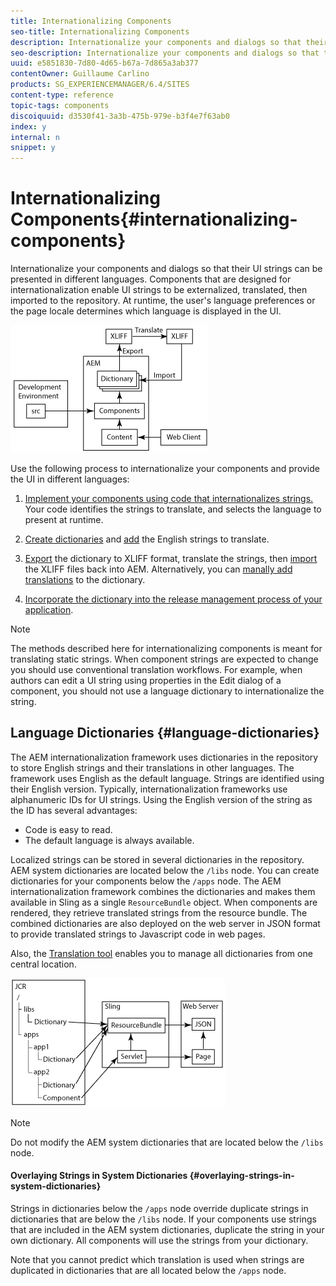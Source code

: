 ```yaml
---
title: Internationalizing Components
seo-title: Internationalizing Components
description: Internationalize your components and dialogs so that their UI strings can be presented in different languages
seo-description: Internationalize your components and dialogs so that their UI strings can be presented in different languages
uuid: e5851830-7d80-4d65-b67a-7d865a3ab377
contentOwner: Guillaume Carlino
products: SG_EXPERIENCEMANAGER/6.4/SITES
content-type: reference
topic-tags: components
discoiquuid: d3530f41-3a3b-475b-979e-b3f4e7f63ab0
index: y
internal: n
snippet: y
---
```


# Internationalizing Components{#internationalizing-components}

Internationalize your components and dialogs so that their UI strings can be presented in different languages. Components that are designed for internationalization enable UI strings to be externalized, translated, then imported to the repository. At runtime, the user's language preferences or the page locale determines which language is displayed in the UI.

<!--
Comment Type: remark
Last Modified By: (sbroders@adobe.com)
Last Modified Date: 2017-11-30T05:24:59.486-0500
<p>Top image applies to process using xgettext-maven-plugin which is not yet available to the public. </p>
-->

<!--
Comment Type: draft

<img imageRotate="0" src="assets/chlimage_1-9.png" />
-->

![](assets/chlimage_1-10.png)

Use the following process to internationalize your components and provide the UI in different languages:

1. [Implement your components using code that internationalizes strings.](../../../sites/developing/using/i18n-dev.md) Your code identifies the strings to translate, and selects the language to present at runtime.
1. [Create dictionaries](../../../sites/developing/using/i18n-translator.md#creating-a-dictionary) and [add](../../../sites/developing/using/i18n-translator.md#adding-changing-and-removing-strings) the English strings to translate.

1. [Export](../../../sites/developing/using/i18n-translator.md#exporting-a-dictionary) the dictionary to XLIFF format, translate the strings, then [import](../../../sites/developing/using/i18n-translator.md#importing-a-dictionary) the XLIFF files back into AEM. Alternatively, you can [manally add translations](../../../sites/developing/using/i18n-translator.md#editing-translated-strings) to the dictionary.

1. [Incorporate the dictionary into the release management process of your application](../../../sites/developing/using/i18n-translator.md#publishing-dictionaries).

>[!NOTE]
>
>The methods described here for internationalizing components is meant for translating static strings. When component strings are expected to change you should use conventional translation workflows. For example, when authors can edit a UI string using properties in the Edit dialog of a component, you should not use a language dictionary to internationalize the string.

## Language Dictionaries {#language-dictionaries}

The AEM internationalization framework uses dictionaries in the repository to store English strings and their translations in other languages. The framework uses English as the default language. Strings are identified using their English version. Typically, internationalization frameworks use alphanumeric IDs for UI strings. Using the English version of the string as the ID has several advantages:

* Code is easy to read.
* The default language is always available.

Localized strings can be stored in several dictionaries in the repository. AEM system dictionaries are located below the `/libs` node. You can create dictionaries for your components below the `/apps` node. The AEM internationalization framework combines the dictionaries and makes them available in Sling as a single `ResourceBundle` object. When components are rendered, they retrieve translated strings from the resource bundle. The combined dictionaries are also deployed on the web server in JSON format to provide translated strings to Javascript code in web pages.

Also, the [Translation tool](../../../sites/developing/using/i18n-translator.md) enables you to manage all dictionaries from one central location.

![](assets/chlimage_1-11.png)

>[!NOTE]
>
>Do not modify the AEM system dictionaries that are located below the `/libs` node.

#### Overlaying Strings in System Dictionaries {#overlaying-strings-in-system-dictionaries}

Strings in dictionaries below the `/apps` node override duplicate strings in dictionaries that are below the `/libs` node. If your components use strings that are included in the AEM system dictionaries, duplicate the string in your own dictionary. All components will use the strings from your dictionary.

Note that you cannot predict which translation is used when strings are duplicated in dictionaries that are all located below the `/apps` node.
